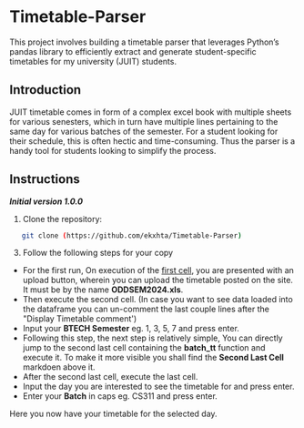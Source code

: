 # Timetable-Parser
This project involves building a timetable parser that leverages Python’s pandas library to efficiently extract and generate student-specific timetables for my university (JUIT) students.

## Introduction 
JUIT timetable comes in form of a complex excel book with multiple sheets for various senesters, which in turn have multiple lines pertaining to the same day for various batches of the semester. For a student looking for their schedule, this is often hectic and time-consuming. Thus the parser is a handy tool for students looking to simplify the process.

## Instructions
***Initial version 1.0.0***

1. Clone the repository:
 ```bash
    git clone (https://github.com/ekxhta/Timetable-Parser)
 ```
3. Follow the following steps for your copy
   
- For the first run, On execution of the <u>first cell</u>, you are presented with an upload button, wherein you can upload the timetable posted on the site. It must be by the name **ODDSEM2024.xls**.
- Then execute the second cell. (In case you want to see data loaded into the dataframe you can un-comment the last couple lines after the "Display Timetable comment')
- Input your **BTECH Semester** eg. 1, 3, 5, 7 and press enter.
- Following this step, the next step is relatively simple, You can directly jump to the second last cell containing the **batch_tt** function and execute it. To make it more visible you shall find the **Second Last Cell** markdoen above it.
- After the second last cell, execute the last cell.
- Input the day you are interested to see the timetable for and press enter.
- Enter your **Batch** in caps eg. CS311 and press enter.

Here you now have your timetable for the selected day.
